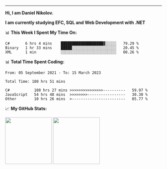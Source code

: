 ---
**Hi, I am Daniel Nikolov.**

**I am currently studying EFC, SQL and Web Development with .NET**

📊 **This Week I Spent My Time On:**
<!--START_SECTION:wakaweekly-->

```text
C#       6 hrs 4 mins    ███████████████████▓░░░░░   79.29 %
Binary   1 hr 33 mins    █████░░░░░░░░░░░░░░░░░░░░   20.45 %
XML      1 min           ░░░░░░░░░░░░░░░░░░░░░░░░░   00.26 %
```

<!--END_SECTION:wakaweekly-->

📊 **Total Time Spent Coding:**
<!--START_SECTION:waka-->

```text
From: 05 September 2021 - To: 15 March 2023

Total Time: 180 hrs 51 mins

C#           108 hrs 27 mins >>>>>>>>>>>>>>>----------   59.97 %
JavaScript   54 hrs 48 mins  >>>>>>>>-----------------   30.30 %
Other        10 hrs 26 mins  >------------------------   05.77 %
```

<!--END_SECTION:waka-->

📈 **My GitHub Stats:**

<p>
  <img height="150em" src="https://github-readme-stats.vercel.app/api?username=NikolovDaniel&show_icons=true&hide_border=true&&count_private=true&include_all_commits=true" />
  <img height="150em" src="https://github-readme-stats.vercel.app/api/top-langs/?username=NikolovDaniel&exclude_repo=KNN-Image-Classification&show_icons=true&hide_border=true&layout=compact&langs_count=8s"/>
</p>

